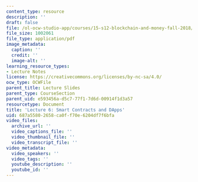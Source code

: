 ```yaml
---
content_type: resource
description: ''
draft: false
file: /ol-ocw-studio-app/courses/15-s12-blockchain-and-money-fall-2018/687a55802658ca0ff70e6204df7f6bfa_MIT15_S12F18_ses6a.pdf
file_size: 1002061
file_type: application/pdf
image_metadata:
  caption: ''
  credit: ''
  image-alt: ''
learning_resource_types:
- Lecture Notes
license: https://creativecommons.org/licenses/by-nc-sa/4.0/
ocw_type: OCWFile
parent_title: Lecture Slides
parent_type: CourseSection
parent_uid: e593456a-d5c7-77f1-7d6d-00914f1d3a57
resourcetype: Document
title: 'Lecture 6: Smart Contracts and DApps'
uid: 687a5580-2658-ca0f-f70e-6204df7f6bfa
video_files:
  archive_url: ''
  video_captions_file: ''
  video_thumbnail_file: ''
  video_transcript_file: ''
video_metadata:
  video_speakers: ''
  video_tags: ''
  youtube_description: ''
  youtube_id: ''
---
```

